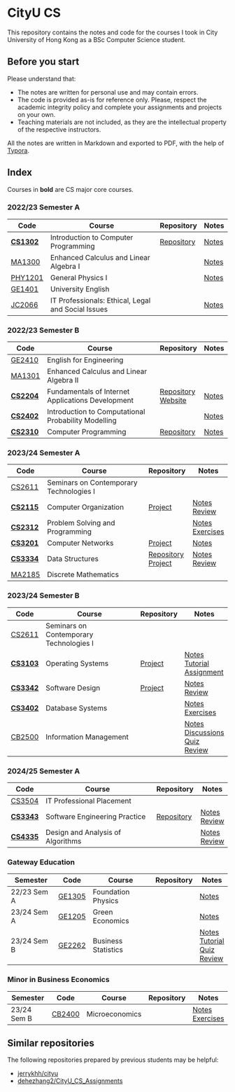 # CityU CS

This repository contains the notes and code for the courses I took in City University of Hong Kong as a BSc Computer Science student.

## Before you start

Please understand that:

- The notes are written for personal use and may contain errors.
- The code is provided as-is for reference only. Please, respect the academic integrity policy and complete your assignments and projects on your own.
- Teaching materials are not included, as they are the intellectual property of the respective instructors.

All the notes are written in Markdown and exported to PDF, with the help of [Typora](https://typora.io/).

## Index

Courses in **bold** are CS major core courses.

### 2022/23 Semester A

| Code | Course | Repository | Notes |
| --- | --- | --- | --- |
| **[CS1302](https://www.cityu.edu.hk/catalogue/ug/current/course/CS1302.htm)** | Introduction to Computer Programming | [Repository](https://github.com/gorandint/CS1302) | [Notes](./notes/CS1302_Introduction_to_Computer_Programming.pdf) |
| [MA1300](https://www.cityu.edu.hk/catalogue/ug/current/course/MA1300.htm) | Enhanced Calculus and Linear Algebra I | | [Notes](./notes/MA1300_Enhanced_Calculus_and_Linear_Algebra_I.pdf) |
| [PHY1201](https://www.cityu.edu.hk/catalogue/ug/current/course/PHY1201.htm) | General Physics I | | [Notes](./notes/PHY1201_General_Physics_I.pdf) |
| [GE1401](https://www.cityu.edu.hk/catalogue/ug/current/course/GE1401.htm) | University English | | |
| [JC2066](https://www.cityu.edu.hk/catalogue/ug/current/course/JC2066.htm) | IT Professionals: Ethical, Legal and Social Issues | | [Notes](./notes/JC2066_IT_Professionals.pdf) |

### 2022/23 Semester B

| Code | Course | Repository | Notes |
| --- | --- | --- | --- |
| [GE2410](https://www.cityu.edu.hk/catalogue/ug/current/course/GE2410.htm) | English for Engineering | | |
| [MA1301](https://www.cityu.edu.hk/catalogue/ug/current/course/MA1301.htm) | Enhanced Calculus and Linear Algebra II | | |
| **[CS2204](https://www.cityu.edu.hk/catalogue/ug/current/course/CS2204.htm)** | Fundamentals of Internet Applications Development | [Repository](https://github.com/gorandint/CS2204)<br>[Website](https://gorandint.github.io/CS2204/) | [Notes](./notes/CS2204_Fundamentals_of_Internet_Applications_Development.pdf) |
| **[CS2402](https://www.cityu.edu.hk/catalogue/ug/current/course/CS2402.htm)** | Introduction to Computational Probability Modelling | | [Notes](./notes/CS2402_Introduction_to_Computational_Probability_Modelling.pdf) |
| **[CS2310](https://www.cityu.edu.hk/catalogue/ug/current/course/CS2310.htm)** | Computer Programming | [Repository](https://github.com/gorandint/CS2310) | [Notes](./notes/CS2310_Computer_Programming.pdf) |

### 2023/24 Semester A

| Code | Course | Repository | Notes |
| --- | --- | --- | --- |
| [CS2611](https://www.cityu.edu.hk/catalogue/ug/current/course/CS2611.htm) | Seminars on Contemporary Technologies I | | |
| **[CS2115](https://www.cityu.edu.hk/catalogue/ug/current/course/CS2115.htm)** | Computer Organization | [Project](./projects/CS2115/) | [Notes](./notes/CS2115_Computer_Organization.pdf)<br>[Review](./notes/CS2115_Computer_Organization_Review.pdf) |
| **[CS2312](https://www.cityu.edu.hk/catalogue/ug/current/course/CS2312.htm)** | Problem Solving and Programming | | [Notes](./notes/CS2312_Problem_Solving_and_Programming.pdf)<br>[Exercises](./notes/CS2312_Problem_Solving_and_Programming_Exercises.pdf) |
| **[CS3201](https://www.cityu.edu.hk/catalogue/ug/current/course/CS3201.htm)** | Computer Networks | [Project](./projects/CS3201/) | [Notes](./notes/CS3201_Computer_Networks.pdf) |
| **[CS3334](https://www.cityu.edu.hk/catalogue/ug/current/course/CS3334.htm)** | Data Structures | [Repository](https://github.com/gorandint/CS3334)<br>[Project](https://github.com/gorandint/CS3334/tree/main/Project) | [Notes](./notes/CS3334_Data_Structures.pdf)<br>[Review](./notes/CS3334_Data_Structures_Review.pdf) |
| [MA2185](https://www.cityu.edu.hk/catalogue/ug/current/course/MA2185.htm) | Discrete Mathematics | | |

### 2023/24 Semester B

| Code | Course | Repository | Notes |
| --- | --- | --- | --- |
| [CS2611](https://www.cityu.edu.hk/catalogue/ug/current/course/CS2611.htm) | Seminars on Contemporary Technologies I | | |
| **[CS3103](https://www.cityu.edu.hk/catalogue/ug/current/course/CS3103.htm)** | Operating Systems | [Project](https://github.com/Soohti/CS3103-Project) | [Notes](./notes/CS3103_Operating_Systems.pdf)<br>[Tutorial](./notes/CS3103_Operating_Systems_Tutorial.pdf)<br>[Assignment](./notes/CS3103_Operating_Systems_Assignment.pdf) |
| **[CS3342](https://www.cityu.edu.hk/catalogue/ug/current/course/CS3342.htm)** | Software Design | [Project](./projects/CS3342/) | [Notes](./notes/CS3342_Software_Design.pdf)<br>[Review](./notes/CS3342_Software_Design_Review.pdf) |
| **[CS3402](https://www.cityu.edu.hk/catalogue/ug/current/course/CS3402.htm)** | Database Systems | | [Notes](./notes/CS3402_Database_Systems.pdf)<br>[Exercises](./notes/CS3402_Database_Systems_Exercises.pdf) |
| [CB2500](https://www.cityu.edu.hk/catalogue/ug/current/course/CB2500.htm) | Information Management | | [Notes](./notes/CB2500_Information_Management.pdf)<br>[Discussions](./notes/CB2500_Information_Management_Discussions.pdf)<br>[Quiz](./notes/CB2500_Information_Management_Quiz.pdf)<br>[Review](./notes/CB2500_Information_Management_Review.pdf) |

### 2024/25 Semester A

| Code | Course | Repository | Notes |
| --- | --- | --- | --- |
| [CS3504](https://www.cityu.edu.hk/catalogue/ug/current/course/CS3504.htm) | IT Professional Placement | | |
| **[CS3343](https://www.cityu.edu.hk/catalogue/ug/current/course/CS3343.htm)** | Software Engineering Practice | [Repository](https://github.com/gorandint/CS3343) | [Notes](./notes/CS3343_Software_Engineering_Practice.pdf) <br> [Review](./notes/CS3343_Software_Engineering_Practice_Review.pdf) |
| **[CS4335](https://www.cityu.edu.hk/catalogue/ug/current/course/CS4335.htm)** | Design and Analysis of Algorithms | | [Notes](./notes/CS4335_Design_and_Analysis_of_Algorithms.pdf) <br> [Review](./notes/CS4335_Design_and_Analysis_of_Algorithms_Review.pdf) |

### Gateway Education

| Semester | Code | Course | Repository | Notes |
| --- | --- | --- | --- | --- |
| 22/23 Sem A | [GE1305](https://www.cityu.edu.hk/catalogue/ug/current/course/GE1305.htm) | Foundation Physics | | [Notes](./notes/GE1305_Foundation_Physics.pdf) |
| 23/24 Sem A | [GE1205](https://www.cityu.edu.hk/catalogue/ug/current/course/GE1205.htm) | Green Economics | | [Notes](./notes/GE1205_Green_Economics.pdf) |
| 23/24 Sem B | [GE2262](https://www.cityu.edu.hk/catalogue/ug/current/course/GE2262.htm) | Business Statistics | | [Notes](./notes/GE2262_Business_Statistics.pdf)<br>[Tutorial](./notes/GE2262_Business_Statistics_Tutorial.pdf)<br>[Quiz](./notes/GE2262_Business_Statistics_Quiz.pdf)<br>[Review](./notes/GE2262_Business_Statistics_Review.pdf) |

### Minor in Business Economics

| Semester | Code | Course | Repository | Notes |
| --- | --- | --- | --- | --- |
| 23/24 Sem B | [CB2400](https://www.cityu.edu.hk/catalogue/ug/current/course/CB2400.htm) | Microeconomics | | [Notes](./notes/CB2400_Microeconomics.pdf) <br> [Exercises](./notes/CB2400_Microeconomics_Exercises.pdf) |

## Similar repositories

The following repositories prepared by previous students may be helpful:

- [jerrykhh/cityu](https://github.com/jerrykhh/cityu)
- [dehezhang2/CityU_CS_Assignments](https://github.com/dehezhang2/CityU_CS_Assignments)
